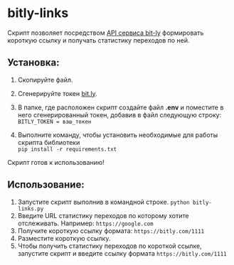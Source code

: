 # bitly-links
Скрипт позволяет посредством [API сервиса bit-ly](https://bitly.com/) формировать короткую ссылку и получать
статистику переходов по ней.

## Установка:
1. Скопируйте файл.
2. Сгенерируйте токен [bit.ly](https://bitly.com/a/oauth_apps).
3. В папке, где расположен скрипт создайте файл **.env** и поместите в него сгенерированный
токен, добавив в файл следующую строку:  
    `BITLY_TOKEN = ваш_токен`
    
    
4. Выполните команду, чтобы установить необходимые для работы скрипта библиотеки  
    `pip install -r requirements.txt`
    
Скрипт готов к использованию!

## Использование:
1. Запустите скрипт выполнив в командной строке.
    `python bitly-links.py`
2. Введите URL статистику переходов по которому хотите отслеживать. Например:
    `https://google.com`
3. Получите короткую ссылку формата:
    `https://bitly.com/1111`
4. Разместите короткую ссылку.
5. Чтобы получить статистику переходов по короткой ссылке, запустите скрипт и введите ссылку формата
    `https://bitly.com/1111`
